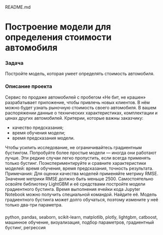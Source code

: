 README.md

# Построение модели для определения стоимости автомобиля

### Задача
Постройте модель, которая умеет определять стоимость автомобиля.

### Описание проекта
Сервис по продаже автомобилей с пробегом «Не бит, не крашен» разрабатывает приложение, чтобы привлечь новых клиентов. В нём можно будет узнать рыночную стоимость своего автомобиля. 
В вашем распоряжении данные о технических характеристиках, комплектации и ценах других автомобилей.
Критерии, которые важны заказчику:
- качество предсказания;
- время обучения модели;
- время предсказания модели.

Чтобы усилить исследование, не ограничивайтесь градиентным бустингом. Попробуйте более простые модели — иногда они работают лучше. Эти редкие случаи легко пропустить, если всегда применять только бустинг. 
Поэкспериментируйте и сравните характеристики моделей: время обучения, время предсказания, точность результата.
Примечания:
Для оценки качества моделей применяйте метрику RMSE.
Значение метрики RMSE должно быть меньше 2500.
Самостоятельно освойте библиотеку LightGBM и её средствами постройте модели градиентного бустинга.
Время выполнения ячейки кода Jupyter Notebook можно получить специальной командой. Найдите её.
Модель градиентного бустинга может долго обучаться, поэтому измените у неё только два-три параметра.

### 
python, pandas, seaborn, scikit-learn, matplotlib, plotly, lightgbm, catboost, машинное обучение, визуализация, подбор параметров, градиентный бустинг, регрессия
